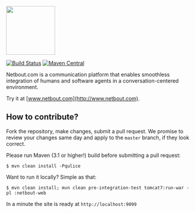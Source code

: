 <img src="http://img.netbout.com/logo.svg" width="132px"/>

[![Build Status](https://travis-ci.org/netbout/netbout.svg?branch=master)](https://travis-ci.org/netbout/netbout)
[![Maven Central](https://maven-badges.herokuapp.com/maven-central/com.netbout/netbout/badge.svg)](https://maven-badges.herokuapp.com/maven-central/com.netbout/netbout)

Netbout.com is a communication platform that enables smoothless integration
of humans and software agents in a conversation-centered environment.

Try it at [www.netbout.com](http://www.netbout.com).

## How to contribute?

Fork the repository, make changes, submit a pull request.
We promise to review your changes same day and apply to
the `master` branch, if they look correct.

Please run Maven (3.1 or higher!) build before submitting a pull request:

```
$ mvn clean install -Pqulice
```

Want to run it locally? Simple as that:

```
$ mvn clean install; mvn clean pre-integration-test tomcat7:run-war -pl :netbout-web
```

In a minute the site is ready at `http://localhost:9099`
